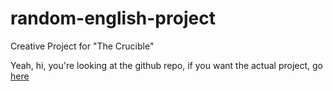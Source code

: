 # random-english-project
Creative Project for "The Crucible"

Yeah, hi, you're looking at the github repo, if you want the actual project, go [here](https://hanss314.github.io/Crucible-Project)
